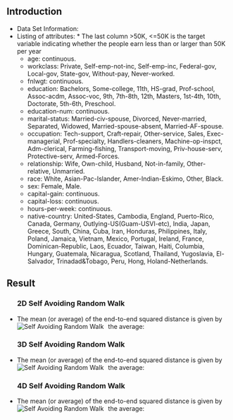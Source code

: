 <h2>Introduction</h2>
<ul>
    <li>Data Set Information:</li>
    <li>Listing of attributes:
    * The last column >50K, <=50K is the target variable indicating whether the people earn less than or larger than 50K per year

* age: continuous.
* workclass: Private, Self-emp-not-inc, Self-emp-inc, Federal-gov, Local-gov, State-gov, Without-pay, Never-worked.
* fnlwgt: continuous.
* education: Bachelors, Some-college, 11th, HS-grad, Prof-school, Assoc-acdm, Assoc-voc, 9th, 7th-8th, 12th, Masters, 1st-4th, 10th, Doctorate, 5th-6th, Preschool.
* education-num: continuous.
* marital-status: Married-civ-spouse, Divorced, Never-married, Separated, Widowed, Married-spouse-absent, Married-AF-spouse.
* occupation: Tech-support, Craft-repair, Other-service, Sales, Exec-managerial, Prof-specialty, Handlers-cleaners, Machine-op-inspct, Adm-clerical, Farming-fishing, Transport-moving, Priv-house-serv, Protective-serv, Armed-Forces.
* relationship: Wife, Own-child, Husband, Not-in-family, Other-relative, Unmarried.
* race: White, Asian-Pac-Islander, Amer-Indian-Eskimo, Other, Black.
* sex: Female, Male.
* capital-gain: continuous.
* capital-loss: continuous.
* hours-per-week: continuous.
* native-country: United-States, Cambodia, England, Puerto-Rico, Canada, Germany, Outlying-US(Guam-USVI-etc), India, Japan, Greece, South, China, Cuba, Iran, Honduras, Philippines, Italy, Poland, Jamaica, Vietnam, Mexico, Portugal, Ireland, France, Dominican-Republic, Laos, Ecuador, Taiwan, Haiti, Columbia, Hungary, Guatemala, Nicaragua, Scotland, Thailand, Yugoslavia, El-Salvador, Trinadad&Tobago, Peru, Hong, Holand-Netherlands.
</ul>

<h2>Result</h2>
<ul>
    <h3>2D Self Avoiding Random Walk</h3>
    <li>The mean (or average) of the end-to-end squared distance is given by the average:
        <img src="https://github.com/Arx1971/Self-Avoiding-Random-Walk-Data-Analysis/blob/master/img_source/2d_R.png"
                    alt="Self Avoiding Random Walk"
                    style="float: left; margin-right: 10px;" />
    </li>
    <h3>3D Self Avoiding Random Walk</h3>
        <li>The mean (or average) of the end-to-end squared distance is given by the average:
            <img src="https://github.com/Arx1971/Self-Avoiding-Random-Walk-Data-Analysis/blob/master/img_source/3d_r.png"
                        alt="Self Avoiding Random Walk"
                        style="float: left; margin-right: 10px;" />
    </li>
     <h3>4D Self Avoiding Random Walk</h3>
             <li>The mean (or average) of the end-to-end squared distance is given by the average:
                 <img src="https://github.com/Arx1971/Self-Avoiding-Random-Walk-Data-Analysis/blob/master/img_source/4d_r.png"
                             alt="Self Avoiding Random Walk"
                             style="float: left; margin-right: 10px;" />
         </li>
          
    
    
     
    
</ul> 
